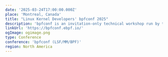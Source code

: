 ```yaml
---
date: '2025-03-24T17:00:00.000Z'
place: 'Montreal, Canada'
title: "Linux Kernel Developers' bpfconf 2025"
description: 'bpfconf is an invitation-only technical workshop run by the Linux community in order to bring BPF core developers together, to discuss new ideas and to work out improvements to the BPF subsystem. The 2025 edition of bpfconf will be part of the LSF/MM/BPF summit.'
linkUrl: 'https://bpfconf.ebpf.io/'
ogImage: ogimage.png
type: Conference
conference: 'bpfconf (LSF/MM/BPF)'
region: North America
---
```

